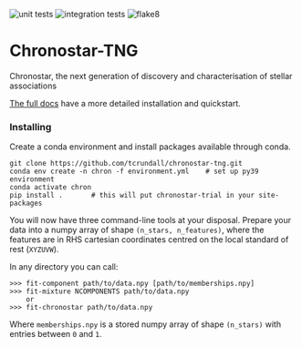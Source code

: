 ![unit tests](https://github.com/tcrundall/chronostar-tng/actions/workflows/unit-tests.yml/badge.svg)
![integration tests](https://github.com/tcrundall/chronostar-tng/actions/workflows/integration-tests.yml/badge.svg)
![flake8](https://github.com/tcrundall/chronostar-tng/actions/workflows/flake8.yml/badge.svg)
# Chronostar-TNG

Chronostar, the next generation of discovery and characterisation of stellar associations

[The full docs](https://tcrundall.github.io/chronostar-tng/) have a more detailed installation and quickstart.

### Installing
Create a conda environment and install packages available through conda.
```
git clone https://github.com/tcrundall/chronostar-tng.git
conda env create -n chron -f environment.yml    # set up py39 environment
conda activate chron
pip install .       # this will put chronostar-trial in your site-packages
```

You will now have three command-line tools at your disposal.
Prepare your data into a numpy array of shape `(n_stars, n_features)`,
where the features are in RHS cartesian coordinates centred on the local
standard of rest (`XYZUVW`).

In any directory you can call:
```
>>> fit-component path/to/data.npy [path/to/memberships.npy]
>>> fit-mixture NCOMPONENTS path/to/data.npy
    or
>>> fit-chronostar path/to/data.npy
```

Where `memberships.npy` is a stored numpy array of shape `(n_stars)` with
entries between `0` and `1`.
